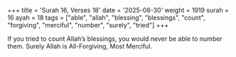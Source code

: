 +++
title = 'Surah 16, Verses 18'
date = '2025-08-30'
weight = 1919
surah = 16
ayah = 18
tags = ["able", "allah", "blessing", "blessings", "count", "forgiving", "merciful", "number", "surely", "tried"]
+++

If you tried to count Allah’s blessings, you would never be able to number them. Surely Allah is All-Forgiving, Most Merciful.